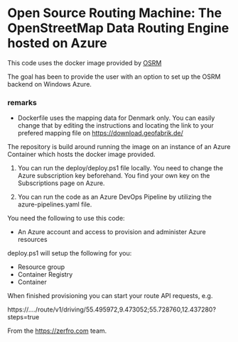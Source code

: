 # Open Source Routing Machine: The OpenStreetMap Data Routing Engine hosted on Azure

This code uses the docker image provided by [OSRM](https://github.com/project-osrm/osrm-backend/pkgs/container/osrm-backend)

The goal has been to provide the user with an option to set up the OSRM backend on Windows Azure.

### remarks

- Dockerfile uses the mapping data for Denmark only. You can easily change that by editing the instructions and locating the link to your prefered mapping file on https://download.geofabrik.de/

The repository is build around running the image on an instance of an Azure Container which hosts the docker image provided.

1. You can run the deploy/deploy.ps1 file locally. You need to change the Azure subscription key beforehand. You find your own key on the Subscriptions page on Azure.

2. You can run the code as an Azure DevOps Pipeline by utilizing the azure-pipelines.yaml file.

You need the following to use this code:

- An Azure account and access to provision and administer Azure resources

deploy.ps1 will setup the following for you:

- Resource group
- Container Registry
- Container 

When finished provisioning you can start your route API requests, e.g.

https://..../route/v1/driving/55.495972,9.473052;55.728760,12.437280?steps=true

From the https://zerfro.com team.